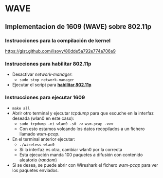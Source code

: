 # WAVE
## Implementacion de 1609 (WAVE) sobre 802.11p
### Instrucciones para la compilación de kernel
https://gist.github.com/lisovy/80dde5a792e774a706a9
### Instrucciones para habilitar 802.11p
* Desactivar *network-manager*:
    - `sudo stop network-manager`  
* Ejecutar el script para **[habilitar 802.11p](inicio.sh)**
### Instrucciones para ejecutar 1609
* `make all`
* Abrir otro terminal y ejecutar *tcpdump* para que escuche en la interfaz deseada (wlan0 en este caso):
    - `sudo tcpdump -ni wlan0 -s0 -w wsm-pcap -vvv`
    - Con esto estamos volcando los datos recopilados a un fichero llamado *wsm-pcap*.
* En el terminal anterior ejecutar:
    - `./wireless wlan0`
    - Si la interfaz es otra, cambiar wlan0 por la correcta
    - Esta ejecución manda 100 paquetes a difusión con contenido aleatorio (*random*)
* Si se desea, se puede abrir con Wireshark el fichero *wsm-pcap* para ver los paquetes enviados. 
